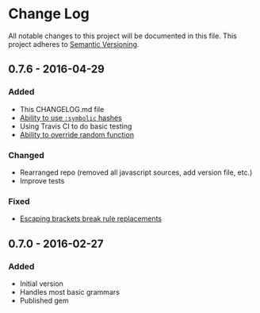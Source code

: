 # Change Log
All notable changes to this project will be documented in this file.
This project adheres to [Semantic Versioning](http://semver.org/).

## 0.7.6 - 2016-04-29
### Added
- This CHANGELOG.md file
- [Ability to use `:symbolic` hashes](https://github.com/elib/tracery/pull/13)
- Using Travis CI to do basic testing 
- [Ability to override random function](https://github.com/elib/tracery/issues/3)

### Changed
- Rearranged repo (removed all javascript sources, add version file, etc.)
- Improve tests

### Fixed
- [Escaping brackets break rule replacements](https://github.com/elib/tracery/issues/1)

## 0.7.0 - 2016-02-27
### Added
- Initial version
- Handles most basic grammars
- Published gem